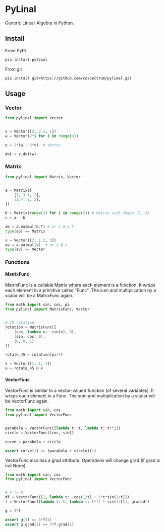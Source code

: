 # PyLinal

Generic Linear Algebra in Python.

## Install

From PyPi
```sh
pip install pylinal
```

From git
```sh
pip install git+https://github.com/cospectrum/pylinal.git
```

## Usage


### Vector

```python
from pylinal import Vector


v = Vector([2, 3.1, 1])
w = Vector(2*i for i in range(3))

u = 2*(w - 5*v)  # Vector

dot = v.dot(w)

```


### Matrix

```python
from pylinal import Matrix, Vector


a = Matrix([
    [1, 3.1, 2],
    [2.4, 2, 5],
])

b = Matrix(range(3) for i in range(2)) # Matrix with shape (2, 3)
c = a - b

ab = a.matmul(b.T) # or a @ b.T
type(ab) == Matrix

v = Vector([2, 1.2, 3])
av = a.matmul(v)  # or a @ v
type(av) == Vector

```


### Functions

#### MatrixFunc

MatrixFunc is a callable Matrix where each element is a function.
It wraps each element in a primitive called "Func".
The sum and multiplication by a scalar will be a MatrixFunc again.

```python
from math import sin, cos, pi
from pylinal import MatrixFunc, Vector


# 3D rotation
rotation = MatrixFunc([
    (cos, lambda x: -sin(x), 0),
    (sin, cos, 0),
    (0, 0, 1)
])

rotate_45 = rotation(pi/4)

v = Vector([1, 1, 1])
u = rotate_45 @ v

```


#### VectorFunc

VectorFunc is similar to a vector-valued function (of several variables).
It wraps each element in a Func.
The sum and multiplication by a scalar will be VectorFunc again.

```python
from math import sin, cos
from pylinal import VectorFunc


parabola = VectorFunc([lambda t: t, lambda t: t**2])
circle = VectorFunc([cos, sin])

curve = parabola + circle

assert curve(1) == (parabola + circle)(1)

```

VectorFunc also has a grad attribute.
Operations will change grad (if grad is not None).

```python
from math import sin, cos
from pylinal import VectorFunc


# t != 0
df = VectorFunc([1, lambda t: -cos(1/t) + 2*t*sin(1/t)])
f = VectorFunc([lambda t: t, lambda t: t**2 * sin(1/t)], grad=df)

g = 3*f

assert g(1) == 3*f(1)
assert g.grad(1) == 3*f.grad(1)

```


